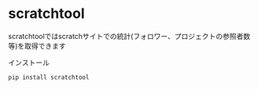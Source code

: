 # scratchtool
scratchtoolではscratchサイトでの統計(フォロワー、プロジェクトの参照者数等)を取得できます

インストール
```
pip install scratchtool
```
